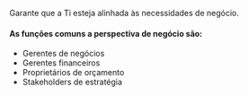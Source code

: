 Garante que a Ti esteja alinhada às necessidades de negócio.
#### As funções comuns a perspectiva de negócio são:
- Gerentes de negócios
- Gerentes financeiros
- Proprietários de orçamento
- Stakeholders de estratégia